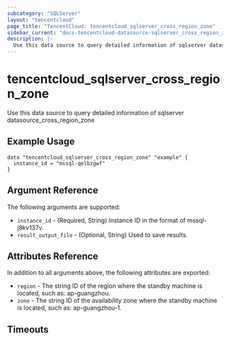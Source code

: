 ```yaml
---
subcategory: "SQLServer"
layout: "tencentcloud"
page_title: "TencentCloud: tencentcloud_sqlserver_cross_region_zone"
sidebar_current: "docs-tencentcloud-datasource-sqlserver_cross_region_zone"
description: |-
  Use this data source to query detailed information of sqlserver datasource_cross_region_zone
---
```


# tencentcloud_sqlserver_cross_region_zone

Use this data source to query detailed information of sqlserver datasource_cross_region_zone

## Example Usage

```hcl
data "tencentcloud_sqlserver_cross_region_zone" "example" {
  instance_id = "mssql-qelbzgwf"
}
```

## Argument Reference

The following arguments are supported:

* `instance_id` - (Required, String) Instance ID in the format of mssql-j8kv137v.
* `result_output_file` - (Optional, String) Used to save results.

## Attributes Reference

In addition to all arguments above, the following attributes are exported:

* `region` - The string ID of the region where the standby machine is located, such as: ap-guangzhou.
* `zone` - The string ID of the availability zone where the standby machine is located, such as: ap-guangzhou-1.


## Timeouts

<no value>


